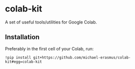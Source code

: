 # colab-kit

A set of useful tools/utilities for Google Colab.

## Installation

Preferably in the first cell of your Colab, run:

    !pip install git+https://github.com/michael-erasmus/colab-kit#egg=colab-kit

